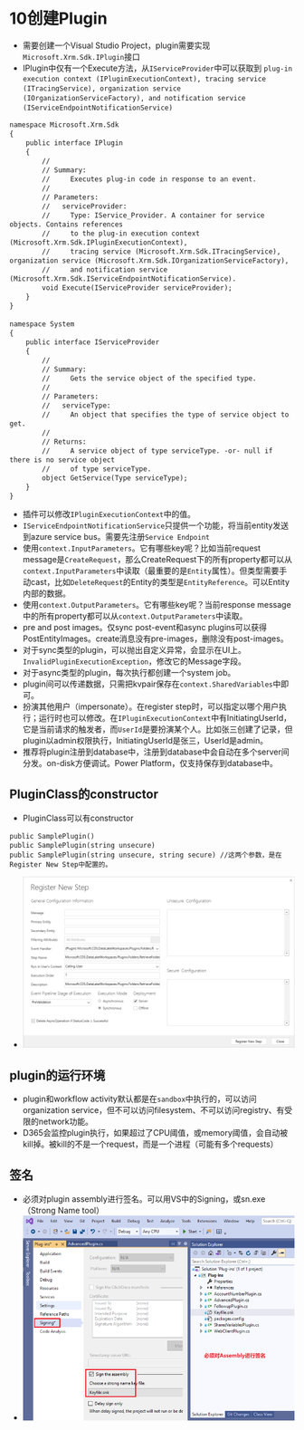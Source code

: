 # 10创建Plugin
+ 需要创建一个Visual Studio Project，plugin需要实现`Microsoft.Xrm.Sdk.IPlugin`接口
+ IPlugin中仅有一个Execute方法，从`IServiceProvider`中可以获取到 `plug-in execution context (IPluginExecutionContext), tracing service (ITracingService), organization service (IOrganizationServiceFactory), and notification service (IServiceEndpointNotificationService)`
```
namespace Microsoft.Xrm.Sdk
{
    public interface IPlugin
    {
        //
        // Summary:
        //     Executes plug-in code in response to an event.
        //
        // Parameters:
        //   serviceProvider:
        //     Type: IService_Provider. A container for service objects. Contains references
        //     to the plug-in execution context (Microsoft.Xrm.Sdk.IPluginExecutionContext),
        //     tracing service (Microsoft.Xrm.Sdk.ITracingService), organization service (Microsoft.Xrm.Sdk.IOrganizationServiceFactory),
        //     and notification service (Microsoft.Xrm.Sdk.IServiceEndpointNotificationService).
        void Execute(IServiceProvider serviceProvider);
    }
}

namespace System
{
    public interface IServiceProvider
    {
        //
        // Summary:
        //     Gets the service object of the specified type.
        //
        // Parameters:
        //   serviceType:
        //     An object that specifies the type of service object to get.
        //
        // Returns:
        //     A service object of type serviceType. -or- null if there is no service object
        //     of type serviceType.
        object GetService(Type serviceType);
    }
}
```
+ 插件可以修改`IPluginExecutionContext`中的值。
+ `IServiceEndpointNotificationService`只提供一个功能，将当前entity发送到azure service bus。需要先注册`Service Endpoint`
+ 使用`context.InputParameters`。它有哪些key呢？比如当前request message是`CreateRequest`，那么CreateRequest下的所有property都可以从`context.InputParameters`中读取（最重要的是`Entity`属性）。但类型需要手动cast，比如`DeleteRequest`的Entity的类型是`EntityReference`。可以Entity内部的数据。
+ 使用`context.OutputParameters`。它有哪些key呢？当前response message中的所有property都可以从`context.OutputParameters`中读取。
+ pre and post images。仅sync post-event和async plugins可以获得PostEntityImages。create消息没有pre-images，删除没有post-images。
+ 对于sync类型的plugin，可以抛出自定义异常，会显示在UI上。`InvalidPluginExecutionException`，修改它的Message字段。
+ 对于async类型的plugin，每次执行都创建一个system job。
+ plugin间可以传递数据，只需把kvpair保存在`context.SharedVariables`中即可。
+ 扮演其他用户（impersonate）。在register step时，可以指定以哪个用户执行；运行时也可以修改。在`IPluginExecutionContext`中有InitiatingUserId，它是当前请求的触发者，而`UserId`是要扮演某个人。比如张三创建了记录，但plugin以admin权限执行，InitiatingUserId是张三，UserId是admin。
+ 推荐将plugin注册到database中，注册到database中会自动在多个server间分发。on-disk方便调试。Power Platform，仅支持保存到database中。

## PluginClass的constructor
+ PluginClass可以有constructor
```
public SamplePlugin()
public SamplePlugin(string unsecure)
public SamplePlugin(string unsecure, string secure) //这两个参数，是在Register New Step中配置的。
```
+ ![](../20下载和使用SDK/imgs/25-register-new-step.png)


## plugin的运行环境
+ plugin和workflow activity默认都是在`sandbox`中执行的，可以访问organization service，但不可以访问filesystem、不可以访问registry、有受限的network功能。
+ D365会监控plugin执行，如果超过了CPU阈值，或memory阈值，会自动被kill掉。被kill的不是一个request，而是一个进程（可能有多个requests）

## 签名
+ 必须对plugin assembly进行签名。可以用VS中的Signing，或sn.exe（Strong Name tool）
+ ![](imgs/00-signing.png)



